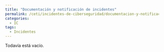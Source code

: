 ```yaml
---
title: "Documentación y notificación de incidentes"
permalink: /ceti/incidentes-de-ciberseguridad/documentacion-y-notificacion-de-incidentes
categories:
  - IC
tags:
  - Incidentes
---
```


Todavía está vacío.

